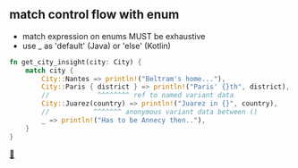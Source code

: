 ## match control flow with enum

* match expression on enums MUST be exhaustive
* use _ as 'default' (Java) or 'else' (Kotlin)

```Rust
fn get_city_insight(city: City) {
    match city {
        City::Nantes => println!("Beltram's home..."),
        City::Paris { district } => println!("Paris' {}th", district),
        //            ^^^^^^^^ ref to named variant data
        City::Juarez(country) => println!("Juarez in {}", country),
        //           ^^^^^^^ anonymous variant data between ()
        _ => println!("Has to be Annecy then.."),
    }
}
```

[📒](https://doc.rust-lang.org/book/ch06-02-match.html)